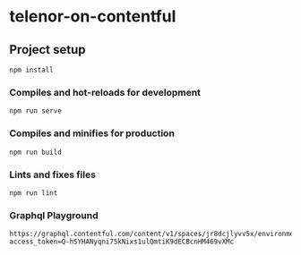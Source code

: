 # telenor-on-contentful

## Project setup

```
npm install
```

### Compiles and hot-reloads for development

```
npm run serve
```

### Compiles and minifies for production

```
npm run build
```

### Lints and fixes files

```
npm run lint
```

### Graphql Playground

```
https://graphql.contentful.com/content/v1/spaces/jr8dcjlyvv5x/environments/master/explore?access_token=Q-hSYHANyqni75kNixs1ulQmtiK9dECBcnHM469vXMc
```
